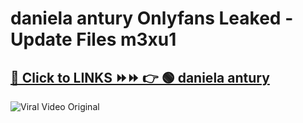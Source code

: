 
 # daniela antury Onlyfans Leaked - Update Files m3xu1

## <h2><a href="https://clipsfans.com/daniela_antury&ref=git">🔗 Click to LINKS ⏩⏩ 👉 🟢 daniela antury </a></h2>

<a href="https://clipsfans.com/daniela_antury&ref=git" rel="nofollow" data-target="animated-image.originalLink"><img src="https://i.ibb.co.com/xMMVF88/686577567.gif" alt="Viral Video Original" style="max-width: 100%; display: inline-block;" data-target="animated-image.originalImage"></a>

